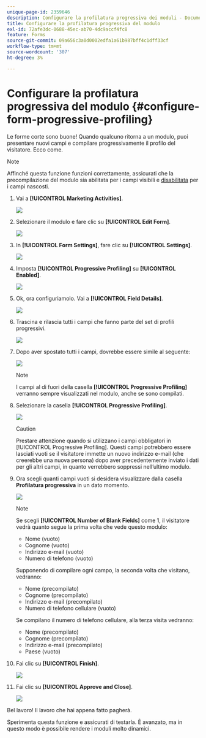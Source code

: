 ```yaml
---
unique-page-id: 2359646
description: Configurare la profilatura progressiva dei moduli - Documentazione di Marketo - Documentazione del prodotto
title: Configurare la profilatura progressiva del modulo
exl-id: 72afe3dc-0688-45ec-ab70-4dc9accf4fc8
feature: Forms
source-git-commit: 09a656c3a0d0002edfa1a61b987bff4c1dff33cf
workflow-type: tm+mt
source-wordcount: '307'
ht-degree: 3%

---
```


# Configurare la profilatura progressiva del modulo {#configure-form-progressive-profiling}

Le forme corte sono buone! Quando qualcuno ritorna a un modulo, puoi presentare nuovi campi e compilare progressivamente il profilo del visitatore. Ecco come.

>[!NOTE]
>
>Affinché questa funzione funzioni correttamente, assicurati che la precompilazione del modulo sia abilitata per i campi visibili e [disabilitata](/help/marketo/product-docs/demand-generation/forms/form-fields/disable-pre-fill-for-a-form-field.md) per i campi nascosti.

1. Vai a **[!UICONTROL Marketing Activities]**.

   ![](assets/ma-1.png)

1. Selezionare il modulo e fare clic su **[!UICONTROL Edit Form]**.

   ![](assets/image2014-9-15-12-3a31-3a20.png)

1. In **[!UICONTROL Form Settings]**, fare clic su **[!UICONTROL Settings]**.

   ![](assets/image2014-9-15-12-3a31-3a29.png)

1. Imposta **[!UICONTROL Progressive Profiling]** su **[!UICONTROL Enabled]**.

   ![](assets/image2014-9-15-12-3a31-3a47.png)

1. Ok, ora configuriamolo. Vai a **[!UICONTROL Field Details]**.

   ![](assets/image2014-9-15-12-3a31-3a55.png)

1. Trascina e rilascia tutti i campi che fanno parte del set di profili progressivi.

   ![](assets/image2014-9-15-12-3a32-3a3.png)

1. Dopo aver spostato tutti i campi, dovrebbe essere simile al seguente:

   ![](assets/image2014-9-15-12-3a32-3a12.png)

   >[!NOTE]
   >
   >I campi al di fuori della casella **[!UICONTROL Progressive Profiling]** verranno sempre visualizzati nel modulo, anche se sono compilati.

1. Selezionare la casella **[!UICONTROL Progressive Profiling]**.

   ![](assets/image2014-9-15-12-3a32-3a19.png)

   >[!CAUTION]
   >
   >Prestare attenzione quando si utilizzano i campi obbligatori in [!UICONTROL Progressive Profiling]. Questi campi potrebbero essere lasciati vuoti se il visitatore immette un nuovo indirizzo e-mail (che creerebbe una nuova persona) dopo aver precedentemente inviato i dati per gli altri campi, in quanto verrebbero soppressi nell’ultimo modulo.

1. Ora scegli quanti campi vuoti si desidera visualizzare dalla casella **Profilatura progressiva** in un dato momento.

   ![](assets/image2014-9-15-12-3a32-3a26.png)

   >[!NOTE]
   >
   >Se scegli **[!UICONTROL Number of Blank Fields]** come 1, il visitatore vedrà quanto segue la prima volta che vede questo modulo:
   >
   >* Nome (vuoto)
   >* Cognome (vuoto)
   >* Indirizzo e-mail (vuoto)
   >* Numero di telefono (vuoto)
   >
   >Supponendo di compilare ogni campo, la seconda volta che visitano, vedranno:
   >
   >* Nome (precompilato)
   >* Cognome (precompilato)
   >* Indirizzo e-mail (precompilato)
   >* Numero di telefono cellulare (vuoto)
   >
   >Se compilano il numero di telefono cellulare, alla terza visita vedranno:
   >
   >* Nome (precompilato)
   >* Cognome (precompilato)
   >* Indirizzo e-mail (precompilato)
   >* Paese (vuoto)

1. Fai clic su **[!UICONTROL Finish]**.

   ![](assets/image2014-9-15-12-3a33-3a35.png)

1. Fai clic su **[!UICONTROL Approve and Close]**.

   ![](assets/image2014-9-15-12-3a33-3a45.png)

Bel lavoro! Il lavoro che hai appena fatto pagherà.

Sperimenta questa funzione e assicurati di testarla. È avanzato, ma in questo modo è possibile rendere i moduli molto dinamici.
